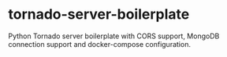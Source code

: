 # tornado-server-boilerplate
Python Tornado server boilerplate with CORS support, MongoDB connection support and docker-compose configuration.
